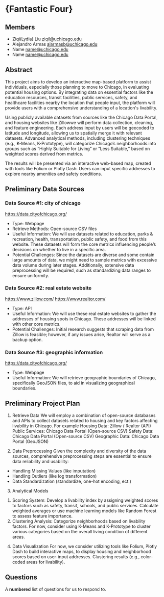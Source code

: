 # {Fantastic Four}

## Members

- Ziqi(Lydia) Liu <ziqil@uchicago.edu>
- Alejandro Armas <alarmasb@uchicago.edu>
- Name <name@uchicago.edu>
- Name <name@uchicago.edu>

## Abstract

This project aims to develop an interactive map-based platform to assist individuals, especially those planning to move to Chicago, in evaluating potential housing options. By integrating data on essential factors like the education resources, transit facilities, public services, safety, and healthcare facilities nearby the location that people input, the platform will provide users with a comprehensive understanding of a location's livability.

Using publicly available datasets from sources like the Chicago Data Portal, and housing websites like Zillowwe will perform data collection, cleaning, and feature engineering. Each address input by users will be geocoded to latitude and longitude, allowing us to spatially merge it with relevant datasets. Advanced analytical methods, including clustering techniques (e.g., K-Means, K-Prototype), will categorize Chicago’s neighborhoods into groups such as “Highly Suitable for Living” or “Less Suitable,” based on weighted scores derived from metrics.

The results will be presented via an interactive web-based map, created with tools like Folium or Plotly Dash. Users can input specific addresses to explore nearby amenities and safety conditions.


## Preliminary Data Sources

### Data Source #1: city of chicago

https://data.cityofchicago.org/

  - Type: Webpage
  - Retrieve Methods: Open-source CSV files
  - Useful Information: We will use datasets related to education, parks & recreation, health, transportation, public safety, and food from this website. These datasets will form the core metrics influencing people’s decisions on whether to live in a specific area.
  - Potential Challenges: Since the datasets are diverse and some contain large amounts of data, we might need to sample metrics with excessive data volume during later stages. Additionally, extensive data preprocessing will be required, such as standardizing data ranges to ensure uniformity.

### Data Source #2: real estate website

https://www.zillow.com/
https://www.realtor.com/

  - Type: API
  - Useful Information: We will use these real estate websites to gather the addresses of housing spots in Chicago. These addresses will be linked with other core metrics.
  - Potential Challenges: Initial research suggests that scraping data from Zillow is feasible; however, if any issues arise, Realtor will serve as a backup option.

### Data Source #3: geographic information

https://data.cityofchicago.org/

  - Type: Webpage
  - Useful Information: We will retrieve geographic boundaries of Chicago, specifically GeoJSON files, to aid in visualizing geographical boundaries.


## Preliminary Project Plan

1. Retrieve Data
We will employ a combination of open-source databases and APIs to collect datasets related to housing and key factors affecting livability in Chicago. For example
Housing Data: Zillow / Realtor (API)
Public Services: Chicago Data Portal (Open-source CSV)
Safety Data: Chicago Data Portal (Open-source CSV)
Geographic Data: Chicago Data Portal (GeoJSON)

2. Data Preprocessing
Given the complexity and diversity of the data sources, comprehensive preprocessing steps are essential to ensure data reliability and usability:
-	Handling Missing Values (like imputation)
-	Handling Outliers (like log transformation)
-	Data Standardization (standardize, one-hot encoding, ect.)

3. Analytical Models
1) Scoring System:
Develop a livability index by assigning weighted scores to factors such as safety, transit, schools, and public services. Calculate weighted averages or use machine learning models like Random Forest to assess feature importance.
2) Clustering Analysis:
Categorize neighborhoods based on livability factors. For now, consider using K-Means and K-Prototype to cluster various categories based on the overall living condition of different areas.


4. Data Visualization
For now, we consider utilizing tools like Folium, Plotly Dash to build interactive maps, to display housing and neighborhood scores based on user-input addresses. Clustering results (e.g., color-coded areas for livability).



## Questions

A **numbered** list of questions for us to respond to.
